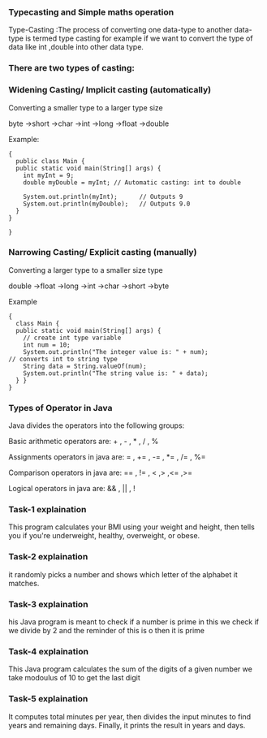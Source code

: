 ###  Typecasting  and Simple maths operation  
Type-Casting
:The process of converting one data-type to another data-type is termed type casting for example if we want to convert the type of data like int ,double into other data type.
### There are two types of casting: 

### Widening Casting/ Implicit casting (automatically) 

Converting a smaller type to a larger type size  

byte ->short ->char ->int ->long ->float ->double


Example:
```
{
  public class Main {
  public static void main(String[] args) {
    int myInt = 9;
    double myDouble = myInt; // Automatic casting: int to double

    System.out.println(myInt);      // Outputs 9
    System.out.println(myDouble);   // Outputs 9.0
  }
}

}
```
### Narrowing Casting/ Explicit casting (manually) 

Converting a larger type to a smaller size type 

double ->float ->long ->int ->char ->short ->byte

Example 
```
{
  class Main {
  public static void main(String[] args) {
    // create int type variable
    int num = 10;
    System.out.println("The integer value is: " + num);
// converts int to string type
    String data = String.valueOf(num);
    System.out.println("The string value is: " + data);
  } }
}
```
###  Types of Operator in Java 
Java divides the operators into the following groups:

 Basic arithmetic operators are:  	+ ,  - ,  * ,  / ,  %


Assignments operators in java are:   = ,  += , -= , *= ,  /= , %= 

Comparison operators in java are:             == , != , < ,> ,<= ,>=

Logical operators in java are:  && , || , !

### Task-1 explaination
This program calculates your BMI using your weight and height, then tells you if you're underweight, healthy, overweight, or obese.
### Task-2 explaination

it randomly picks a number and shows which letter of the alphabet it matches.
### Task-3 explaination
his Java program is meant to check if a number is prime
in this we  check if we divide by 2 and the reminder of this is  o then it is prime

### Task-4 explaination
This Java program calculates the sum of the digits of a given number we take  modoulus of 10 to get the last digit

### Task-5 explaination
 It computes total minutes per year, then divides the input minutes to find years and remaining days. Finally, it prints the result in years and days.
